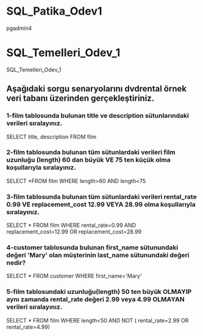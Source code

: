 # SQL_Patika_Odev1
pgadmin4

# SQL_Temelleri_Odev_1
SQL_Temelleri_Odev_1

## Aşağıdaki sorgu senaryolarını dvdrental örnek veri tabanı üzerinden gerçekleştiriniz.

### 1-film tablosunda bulunan title ve description sütunlarındaki verileri sıralayınız.
SELECT title, description FROM film

### 2-film tablosunda bulunan tüm sütunlardaki verileri film uzunluğu (length) 60 dan büyük VE 75 ten küçük olma koşullarıyla sıralayınız.
SELECT *FROM film WHERE length>60 AND length<75

### 3-film tablosunda bulunan tüm sütunlardaki verileri rental_rate 0.99 VE replacement_cost 12.99 VEYA 28.99 olma koşullarıyla sıralayınız.
SELECT * FROM film WHERE rental_rate=0.99 AND replacement_cost=12.99 OR replacement_cost=28.99 

### 4-customer tablosunda bulunan first_name sütunundaki değeri 'Mary' olan müşterinin last_name sütunundaki değeri nedir?
SELECT * FROM customer WHERE first_name='Mary'

### 5-film tablosundaki uzunluğu(length) 50 ten büyük OLMAYIP aynı zamanda rental_rate değeri 2.99 veya 4.99 OLMAYAN verileri sıralayınız.
SELECT * FROM film WHERE length<50 AND NOT ( rental_rate=2.99 OR rental_rate=4.99)

